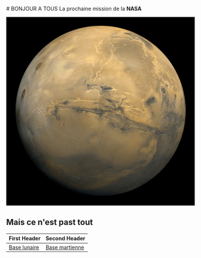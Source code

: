 # BONJOUR A TOUS
La prochaine mission de la **NASA**

![Image de Mars](img/mars.jpg)

## Mais ce n'est past tout

First Header | Second Header
------------ | -------------
[Base lunaire](https://www.nasa.gov/content/humans-on-the-moon-0)     |      [Base martienne](https://www.nasa.gov/mission_pages/mars/main/index.html)


